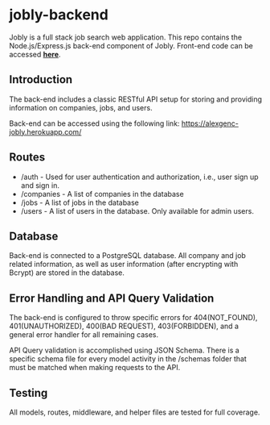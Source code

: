 # jobly-backend
Jobly is a full stack job search web application. This repo contains the Node.js/Express.js back-end component of Jobly. Front-end code can be accessed **[here](https://github.com/alexgenc/jobly-frontend)**.


## Introduction 
The back-end includes a classic RESTful API setup for storing and providing information on companies, jobs, and users. 

Back-end can be accessed using the following link: https://alexgenc-jobly.herokuapp.com/ 

## Routes

- /auth - Used for user authentication and authorization, i.e., user sign up and sign in.
- /companies - A list of companies in the database
- /jobs - A list of jobs in the database
- /users - A list of users in the database. Only available for admin users.

## Database

Back-end is connected to a PostgreSQL database. All company and job related information, as well as user information (after encrypting with Bcrypt) are stored in the database.

## Error Handling and API Query Validation

The back-end is configured to throw specific errors for 404(NOT_FOUND), 401(UNAUTHORIZED), 400(BAD REQUEST), 403(FORBIDDEN), and a general error handler for all remaining cases.

API Query validation is accomplished using JSON Schema. There is a specific schema file for every model activity in the /schemas folder that must be matched when making requests to the API.

## Testing

All models, routes, middleware, and helper files are tested for full coverage.




